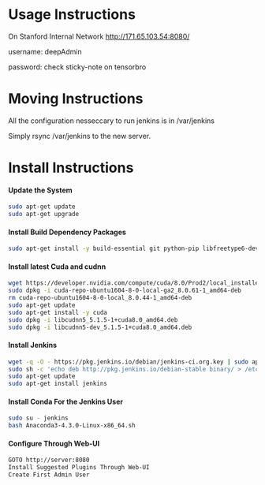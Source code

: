 # Usage Instructions
On Stanford Internal Network http://171.65.103.54:8080/

username: deepAdmin

password: check sticky-note on tensorbro 

# Moving Instructions
All the configuration nesseccary to run jenkins is in /var/jenkins

Simply rsync /var/jenkins to the new server.

# Install Instructions
#### Update the System
``` bash
sudo apt-get update
sudo apt-get upgrade
```
#### Install Build Dependency Packages
``` bash
sudo apt-get install -y build-essential git python-pip libfreetype6-dev libxft-dev libncurses-dev libopenblas-dev gfortran python-matplotlib libblas-dev liblapack-dev libatlas-base-dev python-dev python-pydot linux-headers-generic linux-image-extra-virtual unzip python-numpy swig python-pandas python-sklearn unzip wget pkg-config zip g++ zlib1g-dev libcurl3-dev
```

#### Install latest Cuda and cudnn
``` bash 
wget https://developer.nvidia.com/compute/cuda/8.0/Prod2/local_installers/cuda-repo-ubuntu1604-8-0-local-ga2_8.0.61-1_amd64-deb
sudo dpkg -i cuda-repo-ubuntu1604-8-0-local-ga2_8.0.61-1_amd64-deb
rm cuda-repo-ubuntu1604-8-0-local_8.0.44-1_amd64-deb
sudo apt-get update
sudo apt-get install -y cuda
sudo dpkg -i libcudnn5_5.1.5-1+cuda8.0_amd64.deb
sudo dpkg -i libcudnn5-dev_5.1.5-1+cuda8.0_amd64.deb
```

#### Install Jenkins
``` bash
wget -q -O - https://pkg.jenkins.io/debian/jenkins-ci.org.key | sudo apt-key add -
sudo sh -c 'echo deb http://pkg.jenkins.io/debian-stable binary/ > /etc/apt/sources.list.d/jenkins.list'
sudo apt-get update
sudo apt-get install jenkins
``` 

#### Install Conda For the Jenkins User
``` bash
sudo su - jenkins
bash Anaconda3-4.3.0-Linux-x86_64.sh
```

#### Configure Through Web-UI
``` bash
GOTO http://server:8080
Install Suggested Plugins Through Web-UI
Create First Admin User
```
